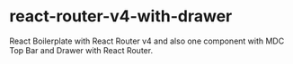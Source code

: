 # react-router-v4-with-drawer

React Boilerplate with React Router v4 and also one component with MDC Top Bar and Drawer with React Router.
